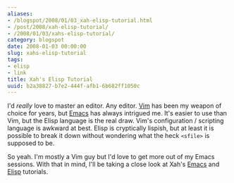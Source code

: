 ```yaml
---
aliases:
- /blogspot/2008/01/03_xah-elisp-tutorial.html
- /post/2008/xah-elisp-tutorial/
- /2008/01/03/xahs-elisp-tutorial/
category: blogspot
date: 2008-01-03 00:00:00
slug: xahs-elisp-tutorial
tags:
- elisp
- link
title: Xah's Elisp Tutorial
uuid: b2a38827-b7e2-444f-afb1-6b682ff1050c
---
```


I'd *really* love to master an editor. Any editor. [Vim](/tag/vim) has been my weapon
of choice for years, but [Emacs](/tag/emacs) has always intrigued me.
It's easier to use than Vim, but the Elisp language is the real draw. Vim's configuration /
scripting language is awkward at best. Elisp is cryptically lispish, but at least it is
possible to break it down without wondering what the heck `<sfile>` is supposed to be.

So yeah. I'm mostly a Vim guy but I'd love to get more out of my Emacs sessions. With that in
mind, I'll be taking a close look at Xah's [Emacs](http://xahlee.org/emacs/emacs.html) and
[Elisp](http://xahlee.org/emacs/elisp.html) tutorials.
